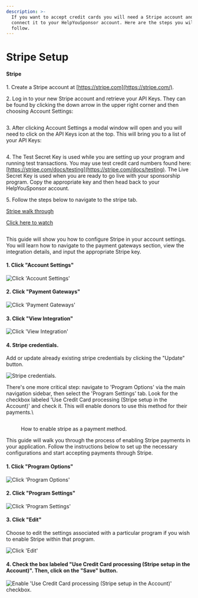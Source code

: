 ```yaml
---
description: >-
  If you want to accept credit cards you will need a Stripe account and then
  connect it to your HelpYouSponsor account. Here are the steps you will need to
  follow.
---
```


# Stripe Setup

#### Stripe

1\. Create a Stripe account at [https://stripe.com](https://stripe.com/).

2\. Log in to your new Stripe account and retrieve your API Keys. They can be found by clicking the down arrow in the upper right corner and then choosing Account Settings:

<figure><img src="https://3474867315-files.gitbook.io/~/files/v0/b/gitbook-x-prod.appspot.com/o/spaces%2FUtvGkHqkxF65IiEXi3vz%2Fuploads%2FpOBX2OtBZwYGz1tdaYNW%2Fimage.png?alt=media&#x26;token=a2194d09-547d-4ef7-9b1d-be3db9f58509" alt=""><figcaption></figcaption></figure>

3\. After clicking Account Settings a modal window will open and you will need to click on the API Keys icon at the top. This will bring you to a list of your API Keys:

<figure><img src="https://3474867315-files.gitbook.io/~/files/v0/b/gitbook-x-prod.appspot.com/o/spaces%2FUtvGkHqkxF65IiEXi3vz%2Fuploads%2FPTXm1cpeBDGYElmZSFA4%2FAccount%20Settings%20a%20modal%20window.png?alt=media&#x26;token=2d3ae6ce-b103-40b8-8368-a3c0ae6cfb67" alt=""><figcaption></figcaption></figure>

4\. The Test Secret Key is used while you are setting up your program and running test transactions. You may use test credit card numbers found here: [https://stripe.com/docs/testing](https://stripe.com/docs/testing). The Live Secret Key is used when you are ready to go live with your sponsorship program. Copy the appropriate key and then head back to your HelpYouSponsor account.

5\. Follow the steps below to navigate to the stripe tab.

[Stripe walk through](https://app.guidde.com/playbooks/8gjPEEAzmivpJ5rZwgwGJW)

[Click here to watch](https://app.guidde.com/share/playbooks/8gjPEEAzmivpJ5rZwgwGJW)

<figure><img src="https://firebasestorage.googleapis.com/v0/b/guidde-production.appspot.com/o/gif%2F8gjPEEAzmivpJ5rZwgwGJW.gif?alt=media&#x26;token=b71c4fbd-0671-496f-9f8d-885f2a7207c4" alt=""><figcaption></figcaption></figure>

This guide will show you how to configure Stripe in your account settings. You will learn how to navigate to the payment gateways section, view the integration details, and input the appropriate Stripe key.

#### 1. Click "Account Settings"

![Click 'Account Settings'](https://static.guidde.com/v0/qg%2Fwl7tQvj4QObxHmT8TrK0RLT3zvo1%2F8gjPEEAzmivpJ5rZwgwGJW%2FgmbWzXYt4hRvRPTgAPL76w\_doc.png?alt=media\&token=f34469a1-1290-4f2b-975b-8d1e24e26f10)

#### 2. Click "Payment Gateways"

![Click 'Payment Gateways'](https://static.guidde.com/v0/qg%2Fwl7tQvj4QObxHmT8TrK0RLT3zvo1%2F8gjPEEAzmivpJ5rZwgwGJW%2F33YU8ReZrQoizBYit491Uu\_doc.png?alt=media\&token=8cda8e95-c85c-4b8d-b715-835f58cb49aa)

#### 3. Click "View Integration"

![Click 'View Integration'](https://static.guidde.com/v0/qg%2Fwl7tQvj4QObxHmT8TrK0RLT3zvo1%2F8gjPEEAzmivpJ5rZwgwGJW%2FoeSMjm4XY9pXGSmjNKzX6S\_doc.png?alt=media\&token=0a11a2c1-fb76-4751-8274-5465cb6714e9)

#### 4. Stripe credentials.

Add or update already existing stripe credentials by clicking the "Update" button.

![Stripe credentials.](https://static.guidde.com/v0/qg%2Fwl7tQvj4QObxHmT8TrK0RLT3zvo1%2F8gjPEEAzmivpJ5rZwgwGJW%2F3pXxWwBJPjr3gxK7vzA8yE\_doc.png?alt=media\&token=796f0c36-add2-4d34-a612-81bd6d2321d6)

There's one more critical step: navigate to 'Program Options' via the main navigation sidebar, then select the 'Program Settings' tab. Look for the checkbox labeled 'Use Credit Card processing (Stripe setup in the Account)' and check it. This will enable donors to use this method for their payments.\


<figure><img src="https://firebasestorage.googleapis.com/v0/b/guidde-production.appspot.com/o/gif%2F74928fQ8RSHHPryaoKNuPc.gif?alt=media&#x26;token=28c0d4f7-e1d9-4a65-a5cf-762bf544363b" alt=""><figcaption><p>How to enable stripe as a payment method.</p></figcaption></figure>

This guide will walk you through the process of enabling Stripe payments in your application. Follow the instructions below to set up the necessary configurations and start accepting payments through Stripe.

#### 1. Click "Program Options"

![Click 'Program Options'](https://static.guidde.com/v0/qg%2Fwl7tQvj4QObxHmT8TrK0RLT3zvo1%2F74928fQ8RSHHPryaoKNuPc%2FmoV89xWqPvK5rY1zHygYux\_doc.png?alt=media\&token=bd753c63-b118-4046-a9f8-326d0e6dcc88)

#### 2. Click "Program Settings"

![Click 'Program Settings'](https://static.guidde.com/v0/qg%2Fwl7tQvj4QObxHmT8TrK0RLT3zvo1%2F74928fQ8RSHHPryaoKNuPc%2Fmrc8F2t2nehqBLJzdHp1oy\_doc.png?alt=media\&token=f411567f-a23b-433b-9c2e-8c5146f48cc7)

#### 3. Click "Edit"

Choose to edit the settings associated with a particular program if you wish to enable Stripe within that program.

![Click 'Edit'](https://static.guidde.com/v0/qg%2Fwl7tQvj4QObxHmT8TrK0RLT3zvo1%2F74928fQ8RSHHPryaoKNuPc%2F9ytcYfMG6Y27ozELHG75nz\_doc.png?alt=media\&token=02bde42f-82c9-4648-9650-fc1cb15c51de)

#### 4. Check the box labeled "Use Credit Card processing (Stripe setup in the Account)". Then, click on the "Save" button.

![Enable 'Use Credit Card processing (Stripe setup in the Account)' checkbox.](https://static.guidde.com/v0/qg%2Fwl7tQvj4QObxHmT8TrK0RLT3zvo1%2F74928fQ8RSHHPryaoKNuPc%2F4VJxLALRuGH58Gfqjo8fNC\_doc.png?alt=media\&token=b6ae072a-4ada-49a7-a6c6-8fb66ec7e997)
